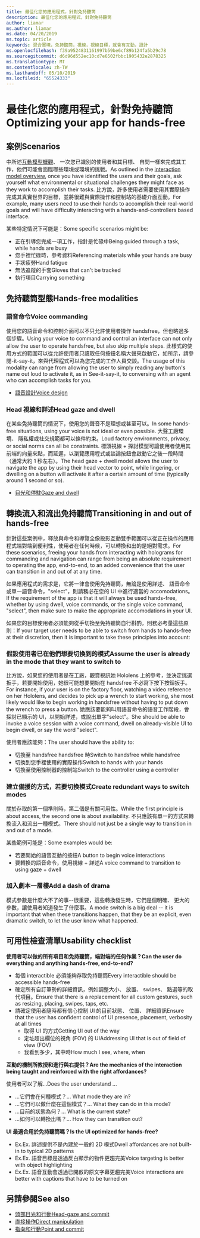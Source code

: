 ```yaml
---
title: 最佳化您的應用程式，針對免持聽筒
description: 最佳化您的應用程式，針對免持聽筒
author: liamar
ms.author: liamar
ms.date: 04/20/2019
ms.topic: article
keywords: 混合實境，免持聽筒，視線，視線目標，就會有互動，設計
ms.openlocfilehash: f39a9524831161997b59be6cf89b124fa5b29c78
ms.sourcegitcommit: d6d96d552ec10cd7e6502fbbc1905432e2878325
ms.translationtype: MT
ms.contentlocale: zh-TW
ms.lasthandoff: 05/10/2019
ms.locfileid: "65524333"
---
```

# <a name="optimizing-your-app-for-hands-free"></a><span data-ttu-id="cdd87-104">最佳化您的應用程式，針對免持聽筒</span><span class="sxs-lookup"><span data-stu-id="cdd87-104">Optimizing your app for hands-free</span></span>



## <a name="scenarios"></a><span data-ttu-id="cdd87-105">案例</span><span class="sxs-lookup"><span data-stu-id="cdd87-105">Scenarios</span></span>

<span data-ttu-id="cdd87-106">中所述[互動模型概觀](interaction-fundamentals.md)、 一次您已識別的使用者和其目標、 自問一樣來完成其工作，他們可能會面臨哪些環境或環境的挑戰。</span><span class="sxs-lookup"><span data-stu-id="cdd87-106">As outlined in the [interaction model overview](interaction-fundamentals.md), once you have identified the users and their goals, ask yourself what environmental or situational challenges they might face as they work to accomplish their tasks.</span></span> <span data-ttu-id="cdd87-107">比方說，許多使用者需要使用其實際操作完成其真實世界的目標，並將很難與實際操作和控制站的基礎介面互動。</span><span class="sxs-lookup"><span data-stu-id="cdd87-107">For example, many users need to use their hands to accomplish their real-world goals and will have difficulty interacting with a hands-and-controllers based interface.</span></span> 

<span data-ttu-id="cdd87-108">某些特定情況下可能是：</span><span class="sxs-lookup"><span data-stu-id="cdd87-108">Some specific scenarios might be:</span></span> 
* <span data-ttu-id="cdd87-109">正在引導您完成一項工作，指針是忙碌中</span><span class="sxs-lookup"><span data-stu-id="cdd87-109">Being guided through a task, while hands are busy</span></span>
* <span data-ttu-id="cdd87-110">您手裡忙碌時，參考資料</span><span class="sxs-lookup"><span data-stu-id="cdd87-110">Referencing materials while your hands are busy</span></span>
* <span data-ttu-id="cdd87-111">手狀疲勞</span><span class="sxs-lookup"><span data-stu-id="cdd87-111">Hand fatigue</span></span>
* <span data-ttu-id="cdd87-112">無法追蹤的手套</span><span class="sxs-lookup"><span data-stu-id="cdd87-112">Gloves that can't be tracked</span></span>
* <span data-ttu-id="cdd87-113">執行項目</span><span class="sxs-lookup"><span data-stu-id="cdd87-113">Carrying something</span></span>


## <a name="hands-free-modalities"></a><span data-ttu-id="cdd87-114">免持聽筒型態</span><span class="sxs-lookup"><span data-stu-id="cdd87-114">Hands-free modalities</span></span>

### <a name="voice-commanding"></a><span data-ttu-id="cdd87-115">語音命令</span><span class="sxs-lookup"><span data-stu-id="cdd87-115">Voice commanding</span></span>

<span data-ttu-id="cdd87-116">使用您的語音命令和控制介面可以不只允許使用者操作 handsfree，但也略過多個步驟。</span><span class="sxs-lookup"><span data-stu-id="cdd87-116">Using your voice to command and control an interface can not only allow the user to operate handsfree, but also skip multiple steps.</span></span> <span data-ttu-id="cdd87-117">此樣式的使用方式的範圍可以從允許使用者只讀取任何按鈕名稱大聲來啟動它，如所示，請參閱-it-say-it，來與代理程式可以為您完成的工作人員交談。</span><span class="sxs-lookup"><span data-stu-id="cdd87-117">The usage of this modality can range from allowing the user to simply reading any button's name out loud to activate it, as in See-it-say-it, to conversing with an agent who can accomplish tasks for you.</span></span>

* [<span data-ttu-id="cdd87-118">語音設計</span><span class="sxs-lookup"><span data-stu-id="cdd87-118">Voice design</span></span>](voice-design.md)


### <a name="head-gaze-and-dwell"></a><span data-ttu-id="cdd87-119">Head 視線和詳述</span><span class="sxs-lookup"><span data-stu-id="cdd87-119">Head gaze and dwell</span></span>

<span data-ttu-id="cdd87-120">在某些免持聽筒的情況下，使用您的聲音不是理想或甚至可以。</span><span class="sxs-lookup"><span data-stu-id="cdd87-120">In some hands-free situations, using your voice is not ideal or even possible.</span></span> <span data-ttu-id="cdd87-121">大聲工廠環境、 隱私權或社交規範都可以條件約束。</span><span class="sxs-lookup"><span data-stu-id="cdd87-121">Loud factory environments, privacy, or social norms can all be constraints.</span></span> <span data-ttu-id="cdd87-122">標頭視線 + 探討模型可讓使用者使用其前端的向量來點，而延遲，以瀏覽應用程式或談論按鈕會啟動它之後一段時間 （通常大約 1 秒左右）。</span><span class="sxs-lookup"><span data-stu-id="cdd87-122">The head gaze + dwell model allows the user to navigate the app by using their head vector to point, while lingering, or dwelling on a button will activate it after a certain amount of time (typically around 1 second or so).</span></span> 

* [<span data-ttu-id="cdd87-123">目光和停駐</span><span class="sxs-lookup"><span data-stu-id="cdd87-123">Gaze and dwell</span></span>](gaze-and-dwell.md)

## <a name="transitioning-in-and-out-of-hands-free"></a><span data-ttu-id="cdd87-124">轉換流入和流出免持聽筒</span><span class="sxs-lookup"><span data-stu-id="cdd87-124">Transitioning in and out of hands-free</span></span>

<span data-ttu-id="cdd87-125">針對這些案例中，釋放與命令和導覽全像投影互動雙手範圍可以從正在操作的應用程式端對端到便利性，使用者在任何時候，可以轉換和出的是絕對需求。</span><span class="sxs-lookup"><span data-stu-id="cdd87-125">For these scenarios, freeing your hands from interacting with holograms for commanding and navigation can range from being an absolute requirement to operating the app, end-to-end, to an added convenience that the user can transition in and out of at any time.</span></span> 

<span data-ttu-id="cdd87-126">如果應用程式的需求是，它將一律會使用免持聽筒，無論是使用詳述、 語音命令或單一語音命令，"select"，則請務必在您的 UI 中進行適當的 accomodations。</span><span class="sxs-lookup"><span data-stu-id="cdd87-126">If the requirement of the app is that it will always be used hands-free, whether by using dwell, voice commands, or the single voice command, "select", then make sure to make the appropriate accomodations in your UI.</span></span> 

<span data-ttu-id="cdd87-127">如果您的目標使用者必須能夠從手切換至免持聽筒自行斟酌，則務必考量這些原則：</span><span class="sxs-lookup"><span data-stu-id="cdd87-127">If your target user needs to be able to switch from hands to hands-free at their discretion, then it is important to take these principles into account:</span></span>

### <a name="assume-the-user-is-already-in-the-mode-that-they-want-to-switch-to"></a><span data-ttu-id="cdd87-128">假設使用者已在他們想要切換到的模式</span><span class="sxs-lookup"><span data-stu-id="cdd87-128">Assume the user is already in the mode that they want to switch to</span></span>
<span data-ttu-id="cdd87-129">比方說，如果您的使用者是在工廠，觀賞視訊她 Hololens 上的參考，並決定挑選扳手，若要開始使用，她很可能想要開始在 handsfree 不必寫下按下按鈕扳手。</span><span class="sxs-lookup"><span data-stu-id="cdd87-129">For instance, if your user is on the factory floor, watching a video reference on her Hololens, and decides to pick up a wrench to start working, she most likely would like to begin working in handsfree without having to put down the wrench to press a button.</span></span> <span data-ttu-id="cdd87-130">她應該要能夠叫用語音命令的語音工作階段，會探討已顯示的 UI，以開始詳述，或說出單字"select"。</span><span class="sxs-lookup"><span data-stu-id="cdd87-130">She should be able to invoke a voice session with a voice command, dwell on already-visible UI to begin dwell, or say the word "select".</span></span>

<span data-ttu-id="cdd87-131">使用者應該能夠：</span><span class="sxs-lookup"><span data-stu-id="cdd87-131">The user should have the ability to:</span></span> 
* <span data-ttu-id="cdd87-132">切換至 handsfree handsfree 時</span><span class="sxs-lookup"><span data-stu-id="cdd87-132">Switch to handsfree while handsfree</span></span>
* <span data-ttu-id="cdd87-133">切換到您手裡使用的實際操作</span><span class="sxs-lookup"><span data-stu-id="cdd87-133">Switch to hands with your hands</span></span>
* <span data-ttu-id="cdd87-134">切換至使用控制器的控制站</span><span class="sxs-lookup"><span data-stu-id="cdd87-134">Switch to the controller using a controller</span></span> 

### <a name="create-redundant-ways-to-switch-modes"></a><span data-ttu-id="cdd87-135">建立備援的方式，若要切換模式</span><span class="sxs-lookup"><span data-stu-id="cdd87-135">Create redundant ways to switch modes</span></span>
<span data-ttu-id="cdd87-136">關於存取的第一個準則時，第二個是有關可用性。</span><span class="sxs-lookup"><span data-stu-id="cdd87-136">While the first principle is about access, the second one is about availability.</span></span> <span data-ttu-id="cdd87-137">不只應該有單一的方式來轉換流入和流出一種模式。</span><span class="sxs-lookup"><span data-stu-id="cdd87-137">There should not just be a single way to transition in and out of a mode.</span></span> 

<span data-ttu-id="cdd87-138">某些範例可能是：</span><span class="sxs-lookup"><span data-stu-id="cdd87-138">Some examples would be:</span></span> 
* <span data-ttu-id="cdd87-139">若要開始的語音互動的按鈕</span><span class="sxs-lookup"><span data-stu-id="cdd87-139">A button to begin voice interactions</span></span>
* <span data-ttu-id="cdd87-140">要轉換的語音命令，使用視線 + 詳述</span><span class="sxs-lookup"><span data-stu-id="cdd87-140">A voice command to transition to using gaze + dwell</span></span>

### <a name="add-a-dash-of-drama"></a><span data-ttu-id="cdd87-141">加入劇本一層樓</span><span class="sxs-lookup"><span data-stu-id="cdd87-141">Add a dash of drama</span></span>
<span data-ttu-id="cdd87-142">模式參數是什麼大不了的事--很重要，這些轉換發生時，它們是個明確、 更大的參數，讓使用者知道發生了什麼事。</span><span class="sxs-lookup"><span data-stu-id="cdd87-142">A mode switch is a big deal -- it is important that when these transitions happen, that they be an explicit, even dramatic switch, to let the user know what happened.</span></span> 


## <a name="usability-checklist"></a><span data-ttu-id="cdd87-143">可用性檢查清單</span><span class="sxs-lookup"><span data-stu-id="cdd87-143">Usability checklist</span></span>

<span data-ttu-id="cdd87-144">**使用者可以做的所有項目和免持聽筒，端對端的任何作業？**</span><span class="sxs-lookup"><span data-stu-id="cdd87-144">**Can the user do everything and anything hands-free, end-to-end?**</span></span>
* <span data-ttu-id="cdd87-145">每個 interactible 必須能夠存取免持聽筒</span><span class="sxs-lookup"><span data-stu-id="cdd87-145">Every interactible should be accessible hands-free</span></span>
* <span data-ttu-id="cdd87-146">確定所有自訂筆勢的詳細資訊，例如調整大小、 放置、 swipes、 點選等的取代項目。</span><span class="sxs-lookup"><span data-stu-id="cdd87-146">Ensure that there is a replacement for all custom gestures, such as resizing, placing, swipes, taps, etc.</span></span>
* <span data-ttu-id="cdd87-147">請確定使用者隨時都有信心控制 UI 的目前狀態、 位置、 詳細資訊</span><span class="sxs-lookup"><span data-stu-id="cdd87-147">Ensure that the user has confident control of UI presence, placement, verbosity at all times</span></span>
    * <span data-ttu-id="cdd87-148">取得 UI 的方式</span><span class="sxs-lookup"><span data-stu-id="cdd87-148">Getting UI out of the way</span></span>
    * <span data-ttu-id="cdd87-149">定址超出欄位的視角 (FOV) 的 UI</span><span class="sxs-lookup"><span data-stu-id="cdd87-149">Addressing UI that is out of field of view (FOV)</span></span>
    * <span data-ttu-id="cdd87-150">我看到多少，其中時</span><span class="sxs-lookup"><span data-stu-id="cdd87-150">How much I see, where, when</span></span>

<span data-ttu-id="cdd87-151">**互動的機制所教授和進行與右提供？**</span><span class="sxs-lookup"><span data-stu-id="cdd87-151">**Are the mechanics of the interaction being taught and reinforced with the right affordances?**</span></span>

<span data-ttu-id="cdd87-152">使用者可以了解...</span><span class="sxs-lookup"><span data-stu-id="cdd87-152">Does the user understand ...</span></span>
* <span data-ttu-id="cdd87-153">...它們會在何種模式？</span><span class="sxs-lookup"><span data-stu-id="cdd87-153">... What mode they are in?</span></span>
* <span data-ttu-id="cdd87-154">...它們可以做什麼在這個模式？</span><span class="sxs-lookup"><span data-stu-id="cdd87-154">... What they can do in this mode?</span></span>
* <span data-ttu-id="cdd87-155">...目前的狀態為何？</span><span class="sxs-lookup"><span data-stu-id="cdd87-155">... What is the current state?</span></span>
* <span data-ttu-id="cdd87-156">...如何可以轉換出嗎？</span><span class="sxs-lookup"><span data-stu-id="cdd87-156">... How they can transition out?</span></span>
    
<span data-ttu-id="cdd87-157">**UI 最適合用於免持聽筒嗎？**</span><span class="sxs-lookup"><span data-stu-id="cdd87-157">**Is the UI optimized for hands-free?**</span></span>   

* <span data-ttu-id="cdd87-158">Ex.</span><span class="sxs-lookup"><span data-stu-id="cdd87-158">Ex.</span></span> <span data-ttu-id="cdd87-159">詳述提供不是內建於一般的 2D 模式</span><span class="sxs-lookup"><span data-stu-id="cdd87-159">Dwell affordances are not built-in to typical 2D patterns</span></span>
* <span data-ttu-id="cdd87-160">Ex.</span><span class="sxs-lookup"><span data-stu-id="cdd87-160">Ex.</span></span> <span data-ttu-id="cdd87-161">語音目標是透過反白顯示的物件更趨完美</span><span class="sxs-lookup"><span data-stu-id="cdd87-161">Voice targeting is better with object highlighting</span></span>
* <span data-ttu-id="cdd87-162">Ex.</span><span class="sxs-lookup"><span data-stu-id="cdd87-162">Ex.</span></span> <span data-ttu-id="cdd87-163">語音互動會透過已開啟的原文字幕更趨完美</span><span class="sxs-lookup"><span data-stu-id="cdd87-163">Voice interactions are better with captions that have to be turned on</span></span>


## <a name="see-also"></a><span data-ttu-id="cdd87-164">另請參閱</span><span class="sxs-lookup"><span data-stu-id="cdd87-164">See also</span></span>
* [<span data-ttu-id="cdd87-165">頭部目光和行動</span><span class="sxs-lookup"><span data-stu-id="cdd87-165">Head-gaze and commit</span></span>](gaze-and-commit.md)
* [<span data-ttu-id="cdd87-166">直接操作</span><span class="sxs-lookup"><span data-stu-id="cdd87-166">Direct manipulation</span></span>](direct-manipulation.md)
* [<span data-ttu-id="cdd87-167">指向和行動</span><span class="sxs-lookup"><span data-stu-id="cdd87-167">Point and commit</span></span>](point-and-commit.md)
